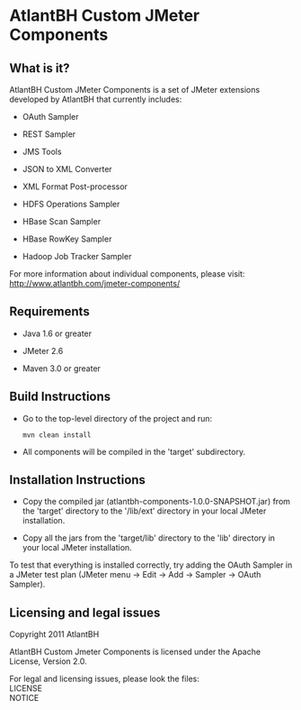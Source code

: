 AtlantBH Custom JMeter Components
=======================
  
What is it?
-----------------------

AtlantBH Custom JMeter Components is a set of JMeter extensions
developed by AtlantBH that currently includes:

+	OAuth Sampler

+	REST Sampler

+	JMS Tools

+	JSON to XML Converter

+	XML Format Post-processor

+	HDFS Operations Sampler

+	HBase Scan Sampler

+	HBase RowKey Sampler

+	Hadoop Job Tracker Sampler	

For more information about individual components, please visit: http://www.atlantbh.com/jmeter-components/


Requirements
-----------------------

+	Java 1.6 or greater

+ 	JMeter 2.6

+	Maven 3.0 or greater


Build Instructions
-----------------------

-	Go to the top-level directory of the project and run:  
	```
	mvn clean install
	```	 
-	All components will be compiled in the 'target' subdirectory.


Installation Instructions
-----------------------

-	Copy the compiled jar (atlantbh-components-1.0.0-SNAPSHOT.jar) 
	from the 'target' directory to the '/lib/ext' directory in your 
	local JMeter installation.
	
-	Copy all the jars from the 'target/lib' directory to the 'lib' 
	directory in your local JMeter installation.

To test that everything is installed correctly, try adding the OAuth Sampler
in a JMeter test plan (JMeter menu -> Edit -> Add -> Sampler -> OAuth Sampler).


Licensing and legal issues
-----------------------
Copyright 2011 AtlantBH

AtlantBH Custom Jmeter Components is licensed under the Apache License, Version 2.0.

For legal and licensing issues, please look the files:  
LICENSE  
NOTICE
  
  